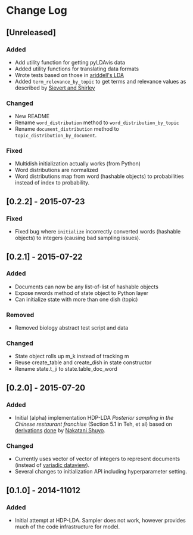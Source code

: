 # Change Log

## [Unreleased]
### Added
- Add utility function for getting pyLDAvis data
- Added utility functions for translating data formats
- Wrote tests based on those in [ariddell's LDA](https://github.com/ariddell/lda/tree/57f721b05ffbdec5cb11c2533f72aa1f9e6ed12d/lda/tests)
- Added `term_relevance_by_topic` to get terms and relevance values as described by [Sievert and Shirley](http://nlp.stanford.edu/events/illvi2014/papers/sievert-illvi2014.pdf)

### Changed
- New README
- Rename `word_distribution` method to `word_distribution_by_topic`
- Rename `document_distribution` method to `topic_distribution_by_document`.

### Fixed
- Multidish initialization actually works (from Python)
- Word distributions are normalized
- Word distributions map from word (hashable objects) to probabilities instead of index to probability.

## [0.2.2] - 2015-07-23
### Fixed
- Fixed bug where `initialize` incorrectly converted words (hashable objects) to integers (causing bad sampling issues).

## [0.2.1] - 2015-07-22
### Added
- Documents can now be any list-of-list of hashable objects
- Expose nwords method of state object to Python layer
- Can initialize state with more than one dish (topic)

### Removed
- Removed biology abstract test script and data

### Changed
- State object rolls up m_k instead of tracking m
- Reuse create_table and create_dish in state constructor
- Rename state.t_ji to state.table_doc_word

## [0.2.0] - 2015-07-20
### Added
- Initial (alpha) implementation HDP-LDA _Posterior sampling in the Chinese restaurant franchise_ (Section 5.1 in Teh, et al) based on [derivations](https://shuyo.wordpress.com/2012/08/15/hdp-lda-updates/) [done](https://github.com/shuyo/iir/blob/a6203a7523970a4807beba1ce3b9048a16013246/lda/hdplda2.py) by [Nakatani Shuyo](https://twitter.com/shuyo).

### Changed
- Currently uses vector of vector of integers to represent documents (instead of [variadic dataview](https://github.com/datamicroscopes/common/blob/master/include/microscopes/common/variadic/dataview.hpp)).
- Several changes to initialization API including hyperparameter setting.


## [0.1.0] - 2014-11012
### Added
- Initial attempt at HDP-LDA. Sampler does not work, however provides much of the code infrastructure for model.